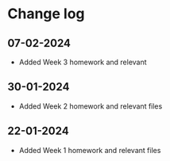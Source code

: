 # Change log

## 07-02-2024
- Added Week 3 homework and relevant 

## 30-01-2024
- Added Week 2 homework and relevant files

## 22-01-2024
- Added Week 1 homework and relevant files

